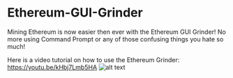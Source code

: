 # Ethereum-GUI-Grinder
Mining Ethereum is now easier then ever with the Ethereum GUI Grinder! No more using Command Prompt or any of those confusing things you hate so much!

Here is a video tutorial on how to use the Ethereum Grinder: https://youtu.be/kHbj7Lmb5HA
![alt text](https://raw.githubusercontent.com/Lusin333/Ethereum-GUI-Grinder/master/Ethereum%20symbol.png)
